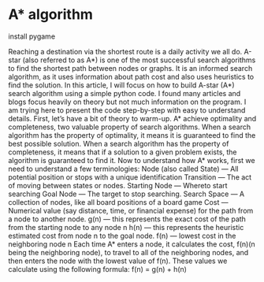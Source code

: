 # A* algorithm

install pygame

Reaching a destination via the shortest route is a daily activity we all do. A-star (also referred to as A*) is one of the most successful search algorithms to find the shortest path between nodes or graphs. It is an informed search algorithm, as it uses information about path cost and also uses heuristics to find the solution.
In this article, I will focus on how to build A-star (A*) search algorithm using a simple python code. I found many articles and blogs focus heavily on theory but not much information on the program. I am trying here to present the code step-by-step with easy to understand details.
First, let’s have a bit of theory to warm-up.
A* achieve optimality and completeness, two valuable property of search algorithms.
When a search algorithm has the property of optimality, it means it is guaranteed to find the best possible solution. When a search algorithm has the property of completeness, it means that if a solution to a given problem exists, the algorithm is guaranteed to find it.
Now to understand how A* works, first we need to understand a few terminologies:
Node (also called State) — All potential position or stops with a unique identification
Transition — The act of moving between states or nodes.
Starting Node — Whereto start searching
Goal Node — The target to stop searching.
Search Space — A collection of nodes, like all board positions of a board game
Cost — Numerical value (say distance, time, or financial expense) for the path from a node to another node.
g(n) — this represents the exact cost of the path from the starting node to any node n
h(n) — this represents the heuristic estimated cost from node n to the goal node.
f(n) — lowest cost in the neighboring node n
Each time A* enters a node, it calculates the cost, f(n)(n being the neighboring node), to travel to all of the neighboring nodes, and then enters the node with the lowest value of f(n).
These values we calculate using the following formula:
      f(n) = g(n) + h(n)
